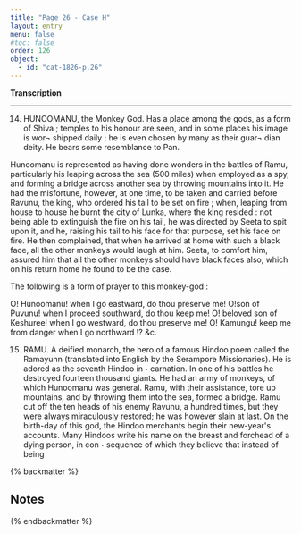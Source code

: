 ```yaml
---
title: "Page 26 - Case H"
layout: entry
menu: false
#toc: false
order: 126
object:
  - id: "cat-1826-p.26"
---
```


**Transcription**

---

14. HUNOOMANU, the Monkey God.
Has a place among the gods, as a form of Shiva ; temples to
his honour are seen, and in some places his image is wor¬
shipped daily ; he is even chosen by many as their guar¬
dian deity. He bears some resemblance to Pan.

Hunoomanu is represented as having done wonders in the
battles of Ramu, particularly his leaping across the sea
(500 miles) when employed as a spy, and forming a
bridge across another sea by throwing mountains into it.
He had the misfortune, however, at one time, to be taken
and carried before Ravunu, the king, who ordered his
tail to be set on fire ; when, leaping from house to house
he burnt the city of Lunka, where the king resided : not
being able to extinguish the fire on his tail, he was
directed by Seeta to spit upon it, and he, raising his tail
to his face for that purpose, set his face on fire. He then
complained, that when he arrived at home with such a
black face, all the other monkeys would laugh at him.
Seeta, to comfort him, assured him that all the other
monkeys should have black faces also, which on his return
home he found to be the case.

The following is a form of prayer to this monkey-god :

O! Hunoomanu! when I go eastward, do thou preserve
me! O!son of Puvunu! when I proceed southward, do
thou keep me! O! beloved son of Keshuree! when I go
westward, do thou preserve me! O! Kamungu! keep
me from danger when I go northward !? &c.

15. RAMU.
A deified monarch, the hero of a famous Hindoo poem called
the Ramayunn (translated into English by the Serampore
Missionaries). He is adored as the seventh Hindoo in¬
carnation. In one of his battles he destroyed fourteen
thousand giants. He had an army of monkeys, of which
Hunoomanu was general. Ramu, with their assistance,
tore up mountains, and by throwing them into the sea,
formed a bridge. Ramu cut off the ten heads of his
enemy Ravunu, a hundred times, but they were always
miraculously restored; he was however slain at last.
On the birth-day of this god, the Hindoo merchants begin
their new-year's accounts. Many Hindoos write his name
on the breast and forchead of a dying person, in con¬
sequence of which they believe that instead of being

{% backmatter %}

## Notes

{% endbackmatter %}
